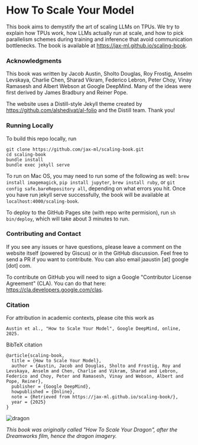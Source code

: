 # How To Scale Your Model

This book aims to demystify the art of scaling LLMs on TPUs. We try to explain how TPUs work, how LLMs actually run at scale, and how to pick parallelism schemes during training and inference that avoid communication bottlenecks. The book is available at https://jax-ml.github.io/scaling-book.

### Acknowledgments

This book was written by Jacob Austin, Sholto Douglas, Roy Frostig, Anselm Levskaya, Charlie Chen, Sharad Vikram, Federico Lebron, Peter Choy, Vinay Ramasesh and Albert Webson at Google DeepMind. Many of the ideas were first derived by James Bradbury and Reiner Pope.

The website uses a Distill-style Jekyll theme created by https://github.com/alshedivat/al-folio and the Distill team. Thank you!

### Running Locally

To build this repo locally, run

```
git clone https://github.com/jax-ml/scaling-book.git
cd scaling-book
bundle install
bundle exec jekyll serve
```

To run on Mac OS, you may need to run some of the following as well: `brew install imagemagick`, `pip install jupyter`, `brew install ruby`, or `git config safe.bareRepository all`, depending on what errors you hit. Once you have run jekyll serve successfully, the book will be available at `localhost:4000/scaling-book`.

To deploy to the GitHub Pages site (with repo write permision), run `sh bin/deploy`, which will take about 3 minutes to run.

### Contributing and Contact

If you see any issues or have questions, please leave a comment on the website itself (powered by Giscus) or in the GitHub discussion. Feel free to send a PR if you want to contribute. You can also email jaaustin [at] google [dot] com.

To contribute on GitHub you will need to sign a Google "Contributor License Agreement" (CLA). You can do that here: https://cla.developers.google.com/clas.

### Citation

For attribution in academic contexts, please cite this work as

```Austin et al., "How to Scale Your Model", Google DeepMind, online, 2025.```

BibTeX citation

```
@article{scaling-book,
  title = {How to Scale Your Model},
  author = {Austin, Jacob and Douglas, Sholto and Frostig, Roy and Levskaya, Anselm and Chen, Charlie and Vikram, Sharad and Lebron, Federico and Choy, Peter and Ramasesh, Vinay and Webson, Albert and Pope, Reiner},
  publisher = {Google DeepMind},
  howpublished = {Online},
  note = {Retrieved from https://jax-ml.github.io/scaling-book/},
  year = {2025}
}
```

![dragon](assets/img/dragon.png)

*This book was originally called "How To Scale Your Dragon", after the Dreamworks film, hence the dragon imagery.*
